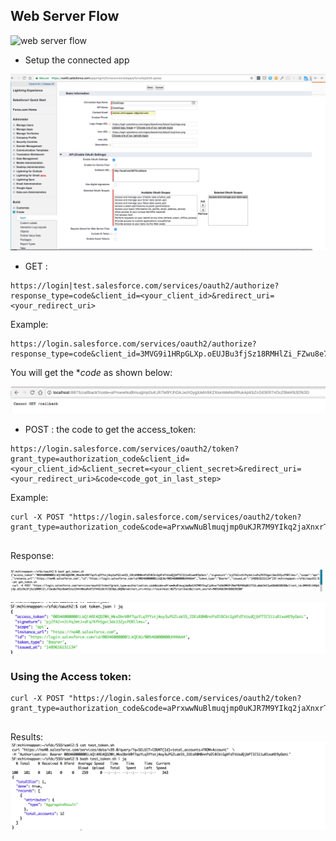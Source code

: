 

## Web Server Flow

![web server flow](https://s3.amazonaws.com/dfc-wiki/en/images/6/68/OAuthWebServerFlow.png)


-  Setup the connected app

![Setup the connected app](./img/auth_code/settingup-connected-app.png)


-  GET :

```
https://login|test.salesforce.com/services/oauth2/authorize?response_type=code&client_id=<your_client_id>&redirect_uri=<your_redirect_uri>
```

Example:
```
https://login.salesforce.com/services/oauth2/authorize?response_type=code&client_id=3MVG9i1HRpGLXp.oEUJBu3fjSz18RMHlZi_FZwu8e78zs9awHIneJEK4iWbeaRxXTZFhKG18cYCC0J8pLzNQX&redirect_uri=http://localhost:8675/callback

```

You will get the **code* as shown below:

![code](./img/auth_code/get_code.png)

- POST : the code to get the access_token:

```
https://login.salesforce.com/services/oauth2/token?grant_type=authorization_code&client_id=<your_client_id>&client_secret=<your_client_secret>&redirect_uri=<your_redirect_uri>&code<code_got_in_last_step>

```

Example:

```
curl -X POST "https://login.salesforce.com/services/oauth2/token?grant_type=authorization_code&code=aPrxwwNuBlmuqjmp0uKJR7M9YIkq2jaXnxrTaOeDMKVFZNwY9UPARq01IfSSLuNpk5ml5ymObA%3D%3D&client_id=3MVG9i1HRpGLXp.oEUJBu3fjSz18RMHlZi_FZwu8e78zs9awHIneJEK4iWbeaRxXTZFhKG18cYCC0J8pLzNQX&redirect_uri=http://localhost:8675/callback&client_secret=9035466394386839280"


```

Response:

![token_response](./img/auth_code/get_authorization_code.png)

![access_token](./img/auth_code/access_token.png)


### Using the Access token:

```
curl -X POST "https://login.salesforce.com/services/oauth2/token?grant_type=authorization_code&code=aPrxwwNuBlmuqjmp0uKJR7M9YIkq2jaXnxrTaOeDMKVFZNwY9UPARq01IfSSLuNpk5ml5ymObA%3D%3D&client_id=3MVG9i1HRpGLXp.oEUJBu3fjSz18RMHlZi_FZwu8e78zs9awHIneJEK4iWbeaRxXTZFhKG18cYCC0J8pLzNQX&redirect_uri=http://localhost:8675/callback&client_secret=9035466394386839280"


```

Results:
![test_token](./img/auth_code/testing_token.png)

